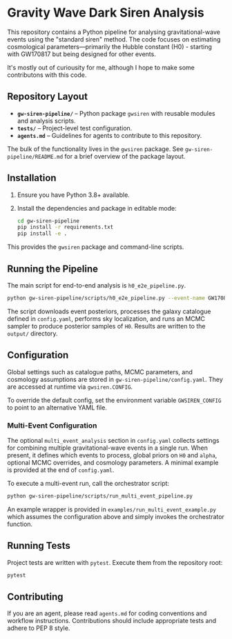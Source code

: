 # Gravity Wave Dark Siren Analysis

This repository contains a Python pipeline for analysing gravitational-wave events using the "standard siren" method. The code focuses on estimating cosmological parameters—primarily the Hubble constant (H0) - starting with GW170817 but being designed for other events.

It's mostly out of curiousity for me, although I hope to make some contributons with this code.

## Repository Layout

- **`gw-siren-pipeline/`** – Python package `gwsiren` with reusable modules and analysis scripts.
- **`tests/`** – Project-level test configuration.
- **`agents.md`** – Guidelines for agents to contribute to this repository.

The bulk of the functionality lives in the `gwsiren` package. See `gw-siren-pipeline/README.md` for a brief overview of the package layout.

## Installation

1. Ensure you have Python 3.8+ available.
2. Install the dependencies and package in editable mode:

   ```bash
   cd gw-siren-pipeline
   pip install -r requirements.txt
   pip install -e .
   ```

This provides the `gwsiren` package and command-line scripts.

## Running the Pipeline

The main script for end-to-end analysis is `h0_e2e_pipeline.py`.

```bash
python gw-siren-pipeline/scripts/h0_e2e_pipeline.py --event-name GW170817
```

The script downloads event posteriors, processes the galaxy catalogue defined in `config.yaml`, performs sky localization, and runs an MCMC sampler to produce posterior samples of `H0`. Results are written to the `output/` directory.

## Configuration

Global settings such as catalogue paths, MCMC parameters, and cosmology assumptions are stored in `gw-siren-pipeline/config.yaml`. They are accessed at runtime via `gwsiren.CONFIG`.

To override the default config, set the environment variable `GWSIREN_CONFIG` to point to an alternative YAML file.

### Multi-Event Configuration

The optional `multi_event_analysis` section in `config.yaml` collects settings
for combining multiple gravitational-wave events in a single run. When present,
it defines which events to process, global priors on `H0` and `alpha`, optional
MCMC overrides, and cosmology parameters. A minimal example is provided at the
end of `config.yaml`.

To execute a multi-event run, call the orchestrator script:

```bash
python gw-siren-pipeline/scripts/run_multi_event_pipeline.py
```

An example wrapper is provided in `examples/run_multi_event_example.py` which
assumes the configuration above and simply invokes the orchestrator function.

## Running Tests

Project tests are written with `pytest`. Execute them from the repository root:

```bash
pytest
```

## Contributing

If you are an agent, please read `agents.md` for coding conventions and workflow instructions. Contributions should include appropriate tests and adhere to PEP 8 style.